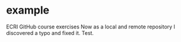 # example
ECRI GitHub course exercises
Now as a local and remote repository
I discovered a typo and fixed it.
Test.
